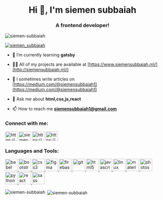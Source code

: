 <h1 align="center">Hi 👋, I'm siemen subbaiah</h1>
<h3 align="center">A frontend developer!</h3>

<p align="left"> <img src="https://komarev.com/ghpvc/?username=siemen-subbaiah&label=Profile%20views&color=0e75b6&style=flat" alt="siemen-subbaiah" /> </p>

<p align="left"> <a href="https://twitter.com/siemen_subbaiah" target="blank"><img src="https://img.shields.io/twitter/follow/siemen_subbaiah?logo=twitter&style=for-the-badge" alt="siemen_subbaiah" /></a> </p>

- 🌱 I’m currently learning **gatsby**

- 👨‍💻 All of my projects are available at [https://www.siemensubbaiah.ml/](http://siemensubbaiah.ml/)

- 📝 I sometimes write articles on [https://medium.com/@siemensubbaiah1](https://medium.com/@siemensubbaiah1)

- 💬 Ask me about **html,css,js,react**

- 📫 How to reach me **siemensubbaiah1@gmail.com**

<h3 align="left">Connect with me:</h3>
<p align="left">
<a href="https://dev.to/https://dev.to/siemensubbaiah" target="blank"><img align="center" src="https://cdn.jsdelivr.net/npm/simple-icons@3.0.1/icons/dev-dot-to.svg" alt="https://dev.to/siemensubbaiah" height="30" width="40" /></a>
<a href="https://twitter.com/siemen_subbaiah" target="blank"><img align="center" src="https://cdn.jsdelivr.net/npm/simple-icons@3.0.1/icons/twitter.svg" alt="siemen_subbaiah" height="30" width="40" /></a>
<a href="https://instagram.com/https://www.instagram.com/siemen_subbaiah/" target="blank"><img align="center" src="https://cdn.jsdelivr.net/npm/simple-icons@3.0.1/icons/instagram.svg" alt="https://www.instagram.com/siemen_subbaiah/" height="30" width="40" /></a>
<a href="https://www.youtube.com/c/https://www.youtube.com/siemensubbaiah1" target="blank"><img align="center" src="https://cdn.jsdelivr.net/npm/simple-icons@3.0.1/icons/youtube.svg" alt="https://www.youtube.com/siemensubbaiah1" height="30" width="40" /></a>
</p>

<h3 align="left">Languages and Tools:</h3>
<p align="left"> <a href="https://babeljs.io/" target="_blank"> <img src="https://www.vectorlogo.zone/logos/babeljs/babeljs-icon.svg" alt="babel" width="40" height="40"/> </a> <a href="https://getbootstrap.com" target="_blank"> <img src="https://devicons.github.io/devicon/devicon.git/icons/bootstrap/bootstrap-plain.svg" alt="bootstrap" width="40" height="40"/> </a> <a href="https://www.w3schools.com/css/" target="_blank"> <img src="https://devicons.github.io/devicon/devicon.git/icons/css3/css3-original-wordmark.svg" alt="css3" width="40" height="40"/> </a> <a href="https://www.figma.com/" target="_blank"> <img src="https://www.vectorlogo.zone/logos/figma/figma-icon.svg" alt="figma" width="40" height="40"/> </a> <a href="https://firebase.google.com/" target="_blank"> <img src="https://www.vectorlogo.zone/logos/firebase/firebase-icon.svg" alt="firebase" width="40" height="40"/> </a> <a href="https://git-scm.com/" target="_blank"> <img src="https://www.vectorlogo.zone/logos/git-scm/git-scm-icon.svg" alt="git" width="40" height="40"/> </a> <a href="https://www.w3.org/html/" target="_blank"> <img src="https://devicons.github.io/devicon/devicon.git/icons/html5/html5-original-wordmark.svg" alt="html5" width="40" height="40"/> </a> <a href="https://developer.mozilla.org/en-US/docs/Web/JavaScript" target="_blank"> <img src="https://devicons.github.io/devicon/devicon.git/icons/javascript/javascript-original.svg" alt="javascript" width="40" height="40"/> </a> <a href="https://www.linux.org/" target="_blank"> <img src="https://devicons.github.io/devicon/devicon.git/icons/linux/linux-original.svg" alt="linux" width="40" height="40"/> </a> <a href="https://materializecss.com/" target="_blank"> <img src="https://raw.githubusercontent.com/prplx/svg-logos/5585531d45d294869c4eaab4d7cf2e9c167710a9/svg/materialize.svg" alt="materialize" width="40" height="40"/> </a> <a href="https://www.photoshop.com/en" target="_blank"> <img src="https://devicons.github.io/devicon/devicon.git/icons/photoshop/photoshop-plain.svg" alt="photoshop" width="40" height="40"/> </a> <a href="https://www.python.org" target="_blank"> <img src="https://devicons.github.io/devicon/devicon.git/icons/python/python-original.svg" alt="python" width="40" height="40"/> </a> <a href="https://reactjs.org/" target="_blank"> <img src="https://devicons.github.io/devicon/devicon.git/icons/react/react-original-wordmark.svg" alt="react" width="40" height="40"/> </a> <a href="https://sass-lang.com" target="_blank"> <img src="https://devicons.github.io/devicon/devicon.git/icons/sass/sass-original.svg" alt="sass" width="40" height="40"/> </a> </p>

<p><img align="left" src="https://github-readme-stats.vercel.app/api/top-langs?username=siemen-subbaiah&show_icons=true&locale=en&layout=compact" alt="siemen-subbaiah" /></p>

<p>&nbsp;<img align="center" src="https://github-readme-stats.vercel.app/api?username=siemen-subbaiah&show_icons=true&locale=en" alt="siemen-subbaiah" /></p>
